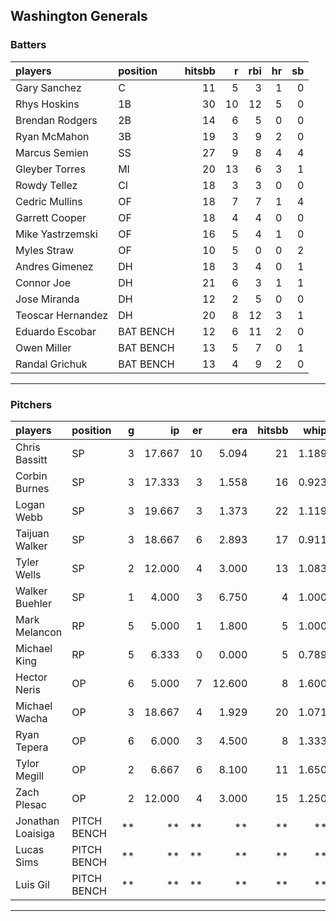 ## Washington Generals

### Batters

 
|players           |position  | hitsbb|  r| rbi| hr| sb| 
|:-----------------|:---------|------:|--:|---:|--:|--:| 
|Gary Sanchez      |C         |     11|  5|   3|  1|  0| 
|Rhys Hoskins      |1B        |     30| 10|  12|  5|  0| 
|Brendan Rodgers   |2B        |     14|  6|   5|  0|  0| 
|Ryan McMahon      |3B        |     19|  3|   9|  2|  0| 
|Marcus Semien     |SS        |     27|  9|   8|  4|  4| 
|Gleyber Torres    |MI        |     20| 13|   6|  3|  1| 
|Rowdy Tellez      |CI        |     18|  3|   3|  0|  0| 
|Cedric Mullins    |OF        |     18|  7|   7|  1|  4| 
|Garrett Cooper    |OF        |     18|  4|   4|  0|  0| 
|Mike Yastrzemski  |OF        |     16|  5|   4|  1|  0| 
|Myles Straw       |OF        |     10|  5|   0|  0|  2| 
|Andres Gimenez    |DH        |     18|  3|   4|  0|  1| 
|Connor Joe        |DH        |     21|  6|   3|  1|  1| 
|Jose Miranda      |DH        |     12|  2|   5|  0|  0| 
|Teoscar Hernandez |DH        |     20|  8|  12|  3|  1| 
|Eduardo Escobar   |BAT BENCH |     12|  6|  11|  2|  0| 
|Owen Miller       |BAT BENCH |     13|  5|   7|  0|  1| 
|Randal Grichuk    |BAT BENCH |     13|  4|   9|  2|  0| 


* * *

### Pitchers

 
|players           |position    |  g|     ip| er|    era| hitsbb|  whip| so|  w| sv| 
|:-----------------|:-----------|--:|------:|--:|------:|------:|-----:|--:|--:|--:| 
|Chris Bassitt     |SP          |  3| 17.667| 10|  5.094|     21| 1.189| 22|  1|  0| 
|Corbin Burnes     |SP          |  3| 17.333|  3|  1.558|     16| 0.923| 26|  2|  0| 
|Logan Webb        |SP          |  3| 19.667|  3|  1.373|     22| 1.119| 19|  1|  0| 
|Taijuan Walker    |SP          |  3| 18.667|  6|  2.893|     17| 0.911| 23|  2|  0| 
|Tyler Wells       |SP          |  2| 12.000|  4|  3.000|     13| 1.083|  7|  2|  0| 
|Walker Buehler    |SP          |  1|  4.000|  3|  6.750|      4| 1.000|  6|  0|  0| 
|Mark Melancon     |RP          |  5|  5.000|  1|  1.800|      5| 1.000|  1|  1|  0| 
|Michael King      |RP          |  5|  6.333|  0|  0.000|      5| 0.789|  9|  1|  0| 
|Hector Neris      |OP          |  6|  5.000|  7| 12.600|      8| 1.600|  4|  0|  0| 
|Michael Wacha     |OP          |  3| 18.667|  4|  1.929|     20| 1.071| 14|  2|  0| 
|Ryan Tepera       |OP          |  6|  6.000|  3|  4.500|      8| 1.333|  6|  0|  0| 
|Tylor Megill      |OP          |  2|  6.667|  6|  8.100|     11| 1.650| 10|  0|  0| 
|Zach Plesac       |OP          |  2| 12.000|  4|  3.000|     15| 1.250|  3|  0|  0| 
|Jonathan Loaisiga |PITCH BENCH | **|     **| **|     **|     **|    **| **| **| **| 
|Lucas Sims        |PITCH BENCH | **|     **| **|     **|     **|    **| **| **| **| 
|Luis Gil          |PITCH BENCH | **|     **| **|     **|     **|    **| **| **| **| 


* * *


